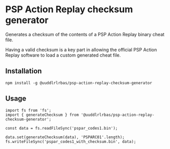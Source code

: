 # PSP Action Replay checksum generator

Generates a checksum of the contents of a PSP Action Replay binary cheat file.

Having a valid checksum is a key part in allowing the official PSP Action Replay software to load a
custom generated cheat file.

## Installation
```
npm install -g @uuddlrlrbas/psp-action-replay-checksum-generator
```

## Usage
```
import fs from 'fs';
import { generateChecksum } from '@uuddlrlrbas/psp-action-replay-checksum-generator';

const data = fs.readFileSync('pspar_codes1.bin');

data.set(generateChecksum(data), 'PSPARC01'.length);
fs.writeFileSync('pspar_codes1_with_checksum.bin', data);
```

